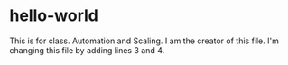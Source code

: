 # hello-world
This is for class. Automation and Scaling.
I am the creator of this file.
I'm changing this file by adding lines 3 and 4.
